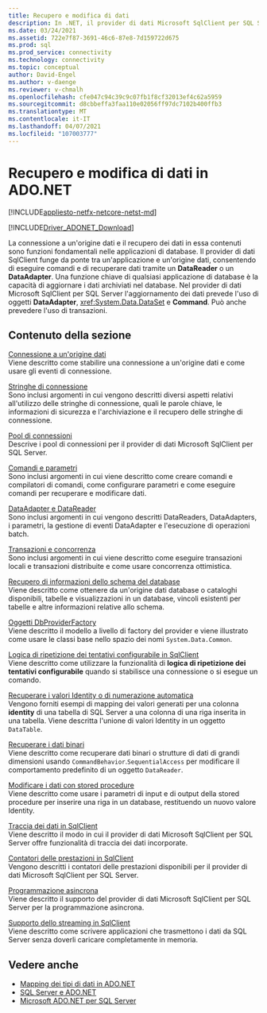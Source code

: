 ```yaml
---
title: Recupero e modifica di dati
description: In .NET, il provider di dati Microsoft SqlClient per SQL Server funge da ponte tra un'applicazione e un'origine dati per la lettura e l'aggiornamento dei dati.
ms.date: 03/24/2021
ms.assetid: 722e7f87-3691-46c6-87e8-7d159722d675
ms.prod: sql
ms.prod_service: connectivity
ms.technology: connectivity
ms.topic: conceptual
author: David-Engel
ms.author: v-daenge
ms.reviewer: v-chmalh
ms.openlocfilehash: cfe047c94c39c9c07fb1f8cf32013ef4c62a5959
ms.sourcegitcommit: d8cbbeffa3faa110e02056ff97dc7102b400ffb3
ms.translationtype: MT
ms.contentlocale: it-IT
ms.lasthandoff: 04/07/2021
ms.locfileid: "107003777"
---
```

# <a name="retrieving-and-modifying-data-in-adonet"></a>Recupero e modifica di dati in ADO.NET

[!INCLUDE[appliesto-netfx-netcore-netst-md](../../includes/appliesto-netfx-netcore-netst-md.md)]

[!INCLUDE[Driver_ADONET_Download](../../includes/driver_adonet_download.md)]

La connessione a un'origine dati e il recupero dei dati in essa contenuti sono funzioni fondamentali nelle applicazioni di database. Il provider di dati SqlClient funge da ponte tra un'applicazione e un'origine dati, consentendo di eseguire comandi e di recuperare dati tramite un **DataReader** o un **DataAdapter**. Una funzione chiave di qualsiasi applicazione di database è la capacità di aggiornare i dati archiviati nel database. Nel provider di dati Microsoft SqlClient per SQL Server l'aggiornamento dei dati prevede l'uso di oggetti **DataAdapter**, <xref:System.Data.DataSet> e **Command**. Può anche prevedere l'uso di transazioni.

## <a name="in-this-section"></a>Contenuto della sezione

[Connessione a un'origine dati](connecting-to-data-source.md)  
Viene descritto come stabilire una connessione a un'origine dati e come usare gli eventi di connessione.

[Stringhe di connessione](connection-strings.md)  
Sono inclusi argomenti in cui vengono descritti diversi aspetti relativi all'utilizzo delle stringhe di connessione, quali le parole chiave, le informazioni di sicurezza e l'archiviazione e il recupero delle stringhe di connessione.

[Pool di connessioni](connection-pooling.md)  
Descrive i pool di connessioni per il provider di dati Microsoft SqlClient per SQL Server.

[Comandi e parametri](commands-parameters.md)  
Sono inclusi argomenti in cui viene descritto come creare comandi e compilatori di comandi, come configurare parametri e come eseguire comandi per recuperare e modificare dati.

[DataAdapter e DataReader](dataadapters-datareaders.md)  
Sono inclusi argomenti in cui vengono descritti DataReaders, DataAdapters, i parametri, la gestione di eventi DataAdapter e l'esecuzione di operazioni batch.

[Transazioni e concorrenza](transactions-and-concurrency.md)  
Sono inclusi argomenti in cui viene descritto come eseguire transazioni locali e transazioni distribuite e come usare concorrenza ottimistica.

[Recupero di informazioni dello schema del database](retrieving-database-schema-information.md)  
Viene descritto come ottenere da un'origine dati database o cataloghi disponibili, tabelle e visualizzazioni in un database, vincoli esistenti per tabelle e altre informazioni relative allo schema.

[Oggetti DbProviderFactory](dbproviderfactories.md)  
Viene descritto il modello a livello di factory del provider e viene illustrato come usare le classi base nello spazio dei nomi `System.Data.Common`.

[Logica di ripetizione dei tentativi configurabile in SqlClient](configurable-retry-logic.md)  
Viene descritto come utilizzare la funzionalità di **logica di ripetizione dei tentativi configurabile** quando si stabilisce una connessione o si esegue un comando.

[Recuperare i valori Identity o di numerazione automatica](retrieve-identity-or-autonumber-values.md)  
Vengono forniti esempi di mapping dei valori generati per una colonna **identity** di una tabella di SQL Server a una colonna di una riga inserita in una tabella. Viene descritta l'unione di valori Identity in un oggetto `DataTable`.

[Recuperare i dati binari](retrieve-binary-data.md)  
Viene descritto come recuperare dati binari o strutture di dati di grandi dimensioni usando `CommandBehavior`.`SequentialAccess` per modificare il comportamento predefinito di un oggetto `DataReader`.

[Modificare i dati con stored procedure](modify-data-with-stored-procedures.md)  
Viene descritto come usare i parametri di input e di output della stored procedure per inserire una riga in un database, restituendo un nuovo valore Identity.

[Traccia dei dati in SqlClient](data-tracing.md)  
Viene descritto il modo in cui il provider di dati Microsoft SqlClient per SQL Server offre funzionalità di traccia dei dati incorporate.
  
[Contatori delle prestazioni in SqlClient](performance-counters.md)  
Vengono descritti i contatori delle prestazioni disponibili per il provider di dati Microsoft SqlClient per SQL Server.
  
[Programmazione asincrona](asynchronous-programming.md)  
Viene descritto il supporto del provider di dati Microsoft SqlClient per SQL Server per la programmazione asincrona.
  
[Supporto dello streaming in SqlClient](sqlclient-streaming-support.md)  
Viene descritto come scrivere applicazioni che trasmettono i dati da SQL Server senza doverli caricare completamente in memoria.

## <a name="see-also"></a>Vedere anche

- [Mapping dei tipi di dati in ADO.NET](data-type-mappings-ado-net.md)
- [SQL Server e ADO.NET](./sql/index.md)
- [Microsoft ADO.NET per SQL Server](microsoft-ado-net-sql-server.md)
